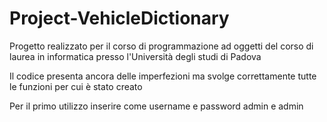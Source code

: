 # Project-VehicleDictionary
Progetto realizzato per il corso di programmazione ad oggetti del corso di laurea in informatica presso l'Università degli studi di Padova

Il codice presenta ancora delle imperfezioni ma svolge correttamente tutte le funzioni per cui è stato creato

Per il primo utilizzo inserire come username e password admin e admin
